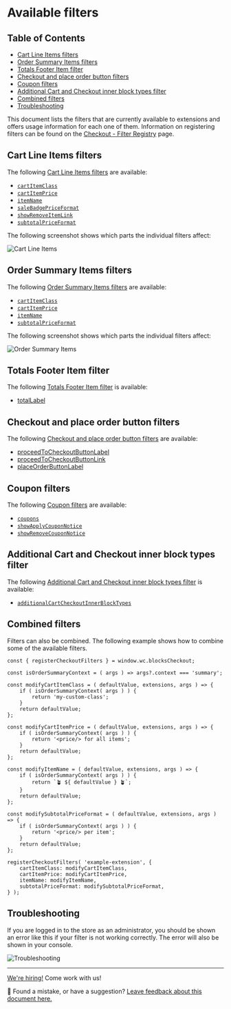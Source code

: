 # Available filters <!-- omit in toc -->

## Table of Contents <!-- omit in toc -->

-   [Cart Line Items filters](#cart-line-items-filters)
-   [Order Summary Items filters](#order-summary-items-filters)
-   [Totals Footer Item filter](#totals-footer-item-filter)
-   [Checkout and place order button filters](#checkout-and-place-order-button-filters)
-   [Coupon filters](#coupon-filters)
-   [Additional Cart and Checkout inner block types filter](#additional-cart-and-checkout-inner-block-types-filter)
-   [Combined filters](#combined-filters)
-   [Troubleshooting](#troubleshooting)

This document lists the filters that are currently available to extensions and offers usage information for each one of them. Information on registering filters can be found on the [Checkout - Filter Registry](../../../../packages/checkout/filter-registry/README.md) page.

## Cart Line Items filters

The following [Cart Line Items filters](./available-filters/cart-line-items.md) are available:

-   [`cartItemClass`](./available-filters/cart-line-items.md#cartitemclass)
-   [`cartItemPrice`](./available-filters/cart-line-items.md#cartitemprice)
-   [`itemName`](./available-filters/cart-line-items.md#itemname)
-   [`saleBadgePriceFormat`](./available-filters/cart-line-items.md#salebadgepriceformat)
-   [`showRemoveItemLink`](./available-filters/cart-line-items.md#showremoveitemlink)
-   [`subtotalPriceFormat`](./available-filters/cart-line-items.md#subtotalpriceformat)

The following screenshot shows which parts the individual filters affect:

![Cart Line Items](https://woocommerce.com/wp-content/uploads/2023/10/Screenshot-2023-10-26-at-13.12.33.png)

## Order Summary Items filters

The following [Order Summary Items filters](./available-filters/order-summary-items.md) are available:

-   [`cartItemClass`](./available-filters/order-summary-items.md#cartitemclass)
-   [`cartItemPrice`](./available-filters/order-summary-items.md#cartitemprice)
-   [`itemName`](./available-filters/order-summary-items.md#itemname)
-   [`subtotalPriceFormat`](./available-filters/order-summary-items.md#subtotalpriceformat)

The following screenshot shows which parts the individual filters affect:

![Order Summary Items](https://woocommerce.com/wp-content/uploads/2023/10/Screenshot-2023-10-26-at-16.29.45.png)

## Totals Footer Item filter

The following [Totals Footer Item filter](./available-filters/totals-footer-item.md) is available:

-   [totalLabel](./available-filters/totals-footer-item.md#totallabel)

## Checkout and place order button filters

The following [Checkout and place order button filters](./available-filters/checkout-and-place-order-button.md) are available:

-   [proceedToCheckoutButtonLabel](./available-filters/checkout-and-place-order-button.md#proceedtocheckoutbuttonlabel)
-   [proceedToCheckoutButtonLink](./available-filters/checkout-and-place-order-button.md#proceedtocheckoutbuttonlink)
-   [placeOrderButtonLabel](./available-filters/checkout-and-place-order-button.md#placeorderbuttonlabel)

## Coupon filters

The following [Coupon filters](./available-filters/coupons.md) are available:

-   [`coupons`](./available-filters/coupons.md#coupons-1)
-   [`showApplyCouponNotice`](./available-filters/coupons.md#showapplycouponnotice)
-   [`showRemoveCouponNotice`](./available-filters/coupons.md#showremovecouponnotice)

## Additional Cart and Checkout inner block types filter

The following [Additional Cart and Checkout inner block types filter](./available-filters/additional-cart-checkout-inner-block-types.md) is available:

-   [`additionalCartCheckoutInnerBlockTypes`](./available-filters/additional-cart-checkout-inner-block-types.md#additionalcartcheckoutinnerblocktypes)

## Combined filters

Filters can also be combined. The following example shows how to combine some of the available filters.

```tsx
const { registerCheckoutFilters } = window.wc.blocksCheckout;

const isOrderSummaryContext = ( args ) => args?.context === 'summary';

const modifyCartItemClass = ( defaultValue, extensions, args ) => {
	if ( isOrderSummaryContext( args ) ) {
		return 'my-custom-class';
	}
	return defaultValue;
};

const modifyCartItemPrice = ( defaultValue, extensions, args ) => {
	if ( isOrderSummaryContext( args ) ) {
		return '<price/> for all items';
	}
	return defaultValue;
};

const modifyItemName = ( defaultValue, extensions, args ) => {
	if ( isOrderSummaryContext( args ) ) {
		return `🪴 ${ defaultValue } 🪴`;
	}
	return defaultValue;
};

const modifySubtotalPriceFormat = ( defaultValue, extensions, args ) => {
	if ( isOrderSummaryContext( args ) ) {
		return '<price/> per item';
	}
	return defaultValue;
};

registerCheckoutFilters( 'example-extension', {
	cartItemClass: modifyCartItemClass,
	cartItemPrice: modifyCartItemPrice,
	itemName: modifyItemName,
	subtotalPriceFormat: modifySubtotalPriceFormat,
} );
```

## Troubleshooting

If you are logged in to the store as an administrator, you should be shown an error like this if your filter is not
working correctly. The error will also be shown in your console.

![Troubleshooting](https://woocommerce.com/wp-content/uploads/2023/10/Screenshot-2023-10-30-at-10.52.53.png)

<!-- FEEDBACK -->

---

[We're hiring!](https://woocommerce.com/careers/) Come work with us!

🐞 Found a mistake, or have a suggestion? [Leave feedback about this document here.](https://github.com/woocommerce/woocommerce-blocks/issues/new?assignees=&labels=type%3A+documentation&template=--doc-feedback.md&title=Feedback%20on%20./docs/third-party-developers/extensibility/checkout-block/available-filters.md)

<!-- /FEEDBACK -->
